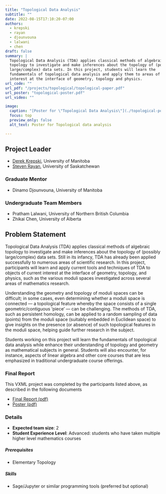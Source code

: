 ```yaml
---
title: "Topological Data Analysis"
subtitle: ""
date: 2022-08-15T17:10:20-07:00
authors:
  - krepski
  - rayan
  - djounvouna
  - lalwani
  - chen
draft: false
summary: |
  Topological Data Analysis (TDA) applies classical methods of algebraic
  topology to investigate and make inferences about the topology of (possibly
  large/complex) data sets. In this project, students will learn the
  fundamentals of topological data analysis and apply them to areas of current
  interest at the interface of geometry, topology and physics.
url_code: ""
url_pdf: "/projects/topological/topological-paper.pdf"
url_poster: "topological-poster.pdf"
url_video: ""

image:
  caption: "[Poster for \"Topological Data Analysis\"](./topological-poster.pdf)"
  focus: top
  preview_only: false
  alt_text: Poster for Topological data analysis

---
```

## Project Leader
  * [Derek Krepski](/authors/krepski/), University of Manitoba
  * [Steven Rayan](/authors/rayan/), University of Saskatchewan

### Graduate Mentor
  * Dinamo Djounvouna, University of Manitoba

### Undergraduate Team Members
  * Pratham Lalwani, University of Northern British Columbia
  * Zhikai Chen, University of Alberta

## Problem Statement

Topological Data Analysis (TDA) applies classical methods of algebraic topology
to investigate and make inferences about the topology of (possibly
large/complex) data sets. Still in its infancy, TDA has already been applied
successfully to numerous areas of scientific research. In this project,
participants will learn and apply current tools and techniques of TDA to objects
of current interest at the interface of geometry, topology, and physics, such as
the various moduli spaces investigated across several areas of mathematics
research.

Understanding the geometry and topology of moduli spaces can be difficult; in
some cases, even determining whether a moduli space is connected — a topological
feature whereby the space consists of a single geometric/contiguous ‘piece’ —
can be challenging. The methods of TDA, such as persistent homology, can be
applied to a random sampling of data (points) from the moduli space (suitably
embedded in Euclidean space) to give insights on the presence (or absence) of
such topological features in the moduli space, helping guide further research in
the subject.

Students working on this project will learn the fundamentals of topological data
analysis while enhance their understanding of topology and geometry as
mathematical subjects in general. Students will also encounter, for instance,
aspects of linear algebra and other core courses that are less emphasized in
traditional undergraduate course offerings.

### Final Report

This VXML project was completed by the participants listed above, as described
in the following documents

  * [Final Report (pdf)](./topological-paper.pdf)
  * [Poster (pdf)](./topological-poster.pdf)

### Details
  * **Expected team size**: 2
  * **Student Experience Level**: Advanced: students who have taken multiple
    higher level mathematics courses
##### Prerequisites
  * Elementary Topology
##### Skills
  * Sage/Jupyter or similar programming tools (preferred but optional)
